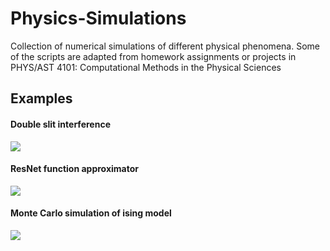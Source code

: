 # Physics-Simulations

Collection of numerical simulations of different physical phenomena. Some of the scripts are adapted from homework assignments or projects in PHYS/AST 4101: Computational Methods in the Physical Sciences

## Examples

#### Double slit interference

![](src/2D_1536.gif)

#### ResNet function approximator

![](src/resnet_training.gif)

#### Monte Carlo simulation of ising model

![](src/ising_mc.gif)